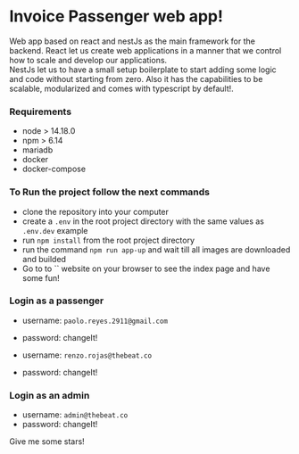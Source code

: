 # Invoice Passenger web app!

Web app based on react and nestJs as the main framework for the backend.
React let us create web applications in a manner that we control how to scale and develop our applications. \
NestJs let us to have a small setup boilerplate to start adding some logic and code without starting from zero. Also it has the capabilities to be scalable, modularized and comes with typescript by default!.

### Requirements

- node > 14.18.0
- npm > 6.14
- mariadb
- docker
- docker-compose

### To Run the project follow the next commands

- clone the repository into your computer
- create a `.env` in the root project directory with the same values as `.env.dev` example
- run `npm install` from the root project directory
- run the command `npm run app-up` and wait till all images are downloaded and builded
- Go to to `` website on your browser to see the index page and have some fun!

### Login as a passenger

- username: `paolo.reyes.2911@gmail.com`
- password: changeIt!

- username: `renzo.rojas@thebeat.co`
- password: changeIt!

### Login as an admin

- username: `admin@thebeat.co`
- password: changeIt!

Give me some stars!
